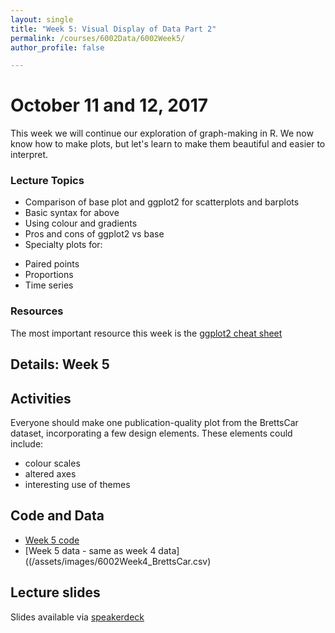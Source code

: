 ```yaml
---
layout: single
title: "Week 5: Visual Display of Data Part 2"
permalink: /courses/6002Data/6002Week5/
author_profile: false

---
```


# October 11 and 12, 2017

This week we will continue our exploration of graph-making in R. We now know how to make plots, but let's learn to make them beautiful and easier to interpret.

### Lecture Topics
* Comparison of base plot and ggplot2 for scatterplots and barplots
* Basic syntax for above
* Using colour and gradients
* Pros and cons of ggplot2 vs base
* Specialty plots for:
 - Paired points
 - Proportions
 - Time series

### Resources

The most important resource this week is the [ggplot2 cheat sheet](https://www.rstudio.com/wp-content/uploads/2015/03/ggplot2-cheatsheet.pdf)

## Details: Week 5

## Activities

Everyone should make one publication-quality plot from the BrettsCar dataset, incorporating a few design elements. These elements could include:
- colour scales
- altered axes
- interesting use of themes

## Code and Data
* [Week 5 code](/assets/images/FISH6002-Week5.R)
* [Week 5 data - same as week 4 data]((/assets/images/6002Week4_BrettsCar.csv)

## Lecture slides

<script async class="speakerdeck-embed" data-id="b78fe47fe770476888becaa66d2be696" data-ratio="1.77777777777778" src="//speakerdeck.com/assets/embed.js"></script>

Slides available via [speakerdeck](https://speakerdeck.com/pandalusplatyceros/fish-6002-week-5-displaying-data-visually-2)
